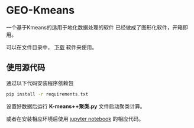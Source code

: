 # GEO-Kmeans

一个基于Kmeans的适用于地化数据处理的软件
已经做成了图形化软件，开箱即用。

可以在文件目录中， [下载](https://github.com/TigerHall/GeoKmeans/releases/tag/GEO) 软件来使用。

## 使用源代码

通过以下代码安装程序依赖包

```cmd
pip install -r requirements.txt
```

设置好数据后运行 **K-means++聚类.py** 文件启动聚类计算。

或者在安装相应环境后使用 [jupyter notebook](https://github.com/TigerHall/GeoKmeans/blob/main/K-means%2B%2B%E8%81%9A%E7%B1%BB%E4%BB%A3%E7%A0%81.ipynb) 的相应代码。
